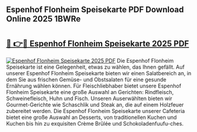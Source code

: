 ## Espenhof Flonheim Speisekarte PDF Download Online 2025 1BWRe

# <h2><a href="http://gc85xfh.nevu.top/?p=Espenhof+Flonheim+Speisekarte">🔗 👉🔴 Espenhof Flonheim Speisekarte 2025 PDF</a></h2>

[![Espenhof Flonheim Speisekarte 2025 PDF](https://i.imgur.com/dBaPXMq.png)](http://gc85xfh.nevu.top/?p=Espenhof+Flonheim+Speisekarte)
Die Espenhof Flonheim Speisekarte ist eine Gelegenheit, etwas zu wählen, das Ihnen gefällt. Auf unserer Espenhof Flonheim Speisekarte bieten wir einen Salatbereich an, in dem Sie aus frischen Gemüse- und Obstsalaten für eine gesunde Ernährung wählen können. Für Fleischliebhaber bietet unsere Espenhof Flonheim Speisekarte eine große Auswahl an Gerichten: Rindfleisch, Schweinefleisch, Huhn und Fisch. Unseren Auserwählten bieten wir Gourmet-Gerichte wie Schaschlik und Steak an, die auf einem Holzfeuer zubereitet werden. Die Espenhof Flonheim Speisekarte unserer Cafeteria bietet eine große Auswahl an Desserts, von traditionellen Kuchen und Kuchen bis hin zu exquisiten Crème Brûlée und Schokoladenfuufu-ches.
